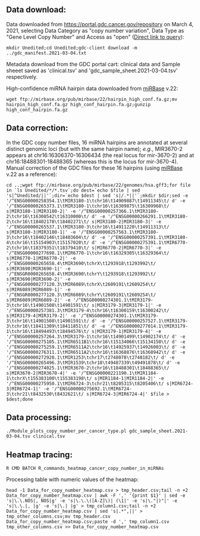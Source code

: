 ## Data download: ##

Data downloaded from https://portal.gdc.cancer.gov/repository on March 4, 2021, selecting Data Category as "copy number variation", Data Type as "Gene Level Copy Number" and Access as "open" ([Direct link to query](https://portal.gdc.cancer.gov/repository?filters=%7B%22op%22%3A%22and%22%2C%22content%22%3A%5B%7B%22op%22%3A%22in%22%2C%22content%22%3A%7B%22field%22%3A%22files.access%22%2C%22value%22%3A%5B%22open%22%5D%7D%7D%2C%7B%22op%22%3A%22in%22%2C%22content%22%3A%7B%22field%22%3A%22files.data_category%22%2C%22value%22%3A%5B%22copy%20number%20variation%22%5D%7D%7D%2C%7B%22op%22%3A%22in%22%2C%22content%22%3A%7B%22field%22%3A%22files.data_type%22%2C%22value%22%3A%5B%22Gene%20Level%20Copy%20Number%22%5D%7D%7D%5D%7D)):

``mkdir Unedited;cd Unedited;gdc-client download -m ../gdc_manifest.2021-03-04.txt``

Metadata download from the GDC portal cart: clinical data and Sample sheeet saved as 'clinical.tsv' and 'gdc_sample_sheet.2021-03-04.tsv' respectively.

High-confidence miRNA hairpin data downloaded from [miRBase](https://www.mirbase.org/) v.22:

``wget ftp://mirbase.org/pub/mirbase/22/hairpin_high_conf.fa.gz;mv hairpin_high_conf.fa.gz high_conf_hairpin.fa.gz;gunzip high_conf_hairpin.fa.gz``


## Data correction: ##

In the GDC copy number files, 16 miRNA hairpins are annotated at several distinct genomic loci (but with the same hairpin name); *e.g.*, MIR3670-2 appears at chr16:16306370-16306434 (the real locus for mir-3670-2) and at chr16:18488301-18488365 (whereas this is the locus for mir-3670-4). Manual correction of the GDC files for these 16 hairpins (using [miRBase](https://www.mirbase.org/) v.22 as a reference):

``cd ..;wget ftp://mirbase.org/pub/mirbase/22/genomes/hsa.gff3;for file in `ls Unedited/*/*.tsv`;do dest=`echo $file | sed 's|^Unedited/||'`;dir=`echo $dest | sed 's|/.*||'`;mkdir $dir;sed -e '/^ENSG00000258354.1\tMIR3180-1\tchr16\t14909887\t14911345\t/ d' -e '/^ENSG00000265373.1\tMIR3180-1\tchr16\t16309875\t16309968\t/ s|MIR3180-1|MIR3180-2|' -e '/^ENSG00000257366.1\tMIR3180-2\tchr16\t16308542\t16310000\t/ d' -e '/^ENSG00000266291.1\tMIR3180-2\tchr16\t18402178\t18402271\t/ s|MIR3180-2|MIR3180-3|' -e '/^ENSG00000265537.1\tMIR3180-3\tchr16\t14911220\t14911313\t/ s|MIR3180-3|MIR3180-1|' -e '/^ENSG00000257563.1\tMIR3180-3\tchr16\t18402146\t18403604\t/ d' -e '/^ENSG00000257391.1\tMIR3180-4\tchr16\t15154903\t15157020\t/ d' -e '/^ENSG00000275391.1\tMIR6770-2\tchr16\t18379351\t18379410\t/ s|MIR6770-2|MIR6770-3|' -e '/^ENSG00000277698.1\tMIR6770-1\tchr16\t16329305\t16329364\t/ s|MIR6770-1|MIR6770-2|' -e '/^ENSG00000265658.4\tMIR3690\tchrX\t1293918\t1293992\t/ s|MIR3690|MIR3690-1|' -e '/^ENSGR0000265658.4\tMIR3690\tchrY\t1293918\t1293992\t/ s|MIR3690|MIR3690-2|' -e '/^ENSG00000277120.3\tMIR6089\tchrX\t2609191\t2609254\t/ s|MIR6089|MIR6089-1|' -e '/^ENSGR0000277120.3\tMIR6089\tchrY\t2609191\t2609254\t/ s|MIR6089|MIR6089-2|' -e '/^ENSG00000274301.1\tMIR3179-3\tchr16\t14901508\t14901591\t/ s|MIR3179-3|MIR3179-1|' -e '/^ENSG00000257381.3\tMIR3179-4\tchr16\t16300159\t16300242\t/ s|MIR3179-4|MIR3179-2|' -e '/^ENSG00000274301.1\tMIR3179-3\tchr16\t14901508\t14901591\t/ d' -e '/^ENSG00000257527.1\tMIR3179-3\tchr16\t18411309\t18411851\t/ d' -e '/^ENSG00000277014.1\tMIR3179-1\tchr16\t18494493\t18494576\t/ s|MIR3179-1|MIR3179-4|' -e '/^ENSG00000257264.3\tMIR3179-1\tchr16\t14901499\t14902174\t/ d' -e '/^ENSG00000275105.1\tMIR6511B1\tchr16\t15134066\t15134150\t/ d' -e '/^ENSG00000275259.1\tMIR6511A2\tchr16\t14925937\t14926003\t/ d' -e '/^ENSG00000276311.1\tMIR6511A2\tchr16\t16368876\t16368942\t/ d' -e '/^ENSG00000272920.1\tMIR1253\tchr17\t2748078\t2748182\t/ d' -e '/^ENSG00000265496.3\tMIR1539\tchr18\t49487339\t49491878\t/ d' -e '/^ENSG00000274025.1\tMIR3670-2\tchr16\t18488301\t18488365\t/ s|MIR3670-2|MIR3670-4|' -e '/^ENSG00000221190.1\tMIR1184-1\tchrX\t155383100\t155383198\t/ s|MIR1184-1|MIR1184-2|' -e '/^ENSG00000275950.1\tMIR6724-3\tchr21\t8205315\t8205406\t/ s|MIR6724-3|MIR6724-1|' -e '/^ENSG00000275692.1\tMIR6724-3\tchr21\t8432530\t8432621\t/ s|MIR6724-3|MIR6724-4|' $file > $dest;done``

## Data processing: ##

``./Module_plots_copy_number_per_cancer_type.pl gdc_sample_sheet.2021-03-04.tsv clinical.tsv``

## Heatmap tracing: ##

``R CMD BATCH R_commands_heatmap_cancer_copy_number_in_miRNAs``

Processing table with numeric values of the heatmap:

``head -1 Data_for_copy_number_heatmap.csv > tmp_header.csv;tail -n +2 Data_for_copy_number_heatmap.csv | awk -F ',' '{print $1}' | sed -e 's|\.\.NOS|, NOS|g' -e 's|\.\.\([A-Z]\)| (\1|' -e 's|\."|)"|' -e 's|\.\.|, |g' -e 's|\.| |g' > tmp_column1.csv;tail -n +2 Data_for_copy_number_heatmap.csv | sed 's|.*",||' > tmp_other_columns.csv;mv tmp_header.csv Data_for_copy_number_heatmap.csv;paste -d ',' tmp_column1.csv tmp_other_columns.csv >> Data_for_copy_number_heatmap.csv``
